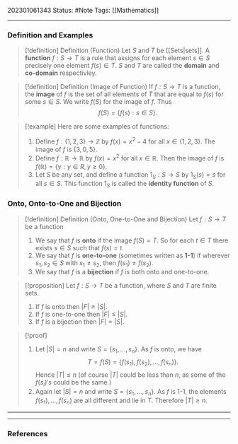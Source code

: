 202301061343
Status: #Note
Tags: [[Mathematics]]

___

### Definition and Examples

>[!definition] Definition (Function)
>Let $S$ and $T$ be [[Sets|sets]]. A **function** $f: S \to T$ is a rule that assigns for each element $s \in S$ precisely one element $f(s) \in T$. $S$ and $T$ are called the **domain** and **co-domain** respectivley.

>[!definition] Definition (Image of Function)
>If $f: S \to T$ is a function, the **image** of $f$ is the set of all elements of $T$ that are equal to $f(s)$ for some $s \in S$. We write $f(S)$ for the image of $f$. Thus $$f(S) = \{f(s) : s \in S\}.$$

>[!example]
>Here are some examples of functions:
>1. Define $f: \{1,2,3\} \to \mathbb{Z}$ by $f(x) = x^2 - 4$ for all $x \in \{1,2,3\}$. The image of $f$ is $\{3,0,5\}$.
>2. Define $f: \mathbb{R} \to \mathbb{R}$ by $f(x) = x^2$ for all $x \in \mathbb{R}$. Then the image of $f$ is $f(\mathbb{R}) = \{y : y \in R, y \geqslant 0\}$.
>3. Let $S$ be any set, and define a function $1_S: S \to S$ by $1_S(s) = s$ for all $s \in S$. This function $1_S$ is called the **identity function** of $S$.


### Onto, Onto-to-One and Bijection

>[!definition] Definition (Onto, One-to-One and Bijection)
>Let $f: S \to T$ be a function
>1. We say that $f$ is **onto** if the image $f(S) = T$. So for each $t \in T$ there exists $s \in S$ such that $f(s) = t$.
>2. We say that $f$ is **one-to-one** (sometimes written as **1-1**) if wherever $s_1, s_2 \in S$ with $s_1 \neq s_2$, then $f(s_1) \neq f(s_2)$.
>3. We say that $f$ is a **bijection** if $f$ is both onto and one-to-one.

>[!proposition]
>Let $f: S \to T$ be a function, where $S$ and $T$ are finite sets.
>1. If $f$ is onto then $|F| \geqslant |S|$.
>2. If $f$ is one-to-one then $|F| \leqslant |S|$.
>3. If $f$ is a bijection then $|F| = |S|$.

>[!proof]
>1. Let $|S| = n$ and write $S = \{s_1, \ldots, s_n\}$. As $f$ is onto, we have $$T = f(S) = \{f(s_1), f(s_2), \ldots, f(s_n)\}.$$ Hence $|T| \leqslant n$ (of course $|T|$ could be less than $n$, as some of the $f(s_i)'s$ could be the same.)
>2. Again let $|S| = n$ and write $S = \{s_1, \ldots, s_n\}$. As $f$ is 1-1, the elements $f(s_1), \ldots, f(s_n)$ are all different and lie in $T$. Therefore $|T| \geqslant n$.
___

___
### References